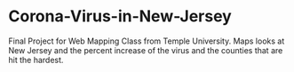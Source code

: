 # Corona-Virus-in-New-Jersey
Final Project for Web Mapping Class from Temple University. Maps looks at New Jersey and the percent increase of the virus and the counties that are hit the hardest.
